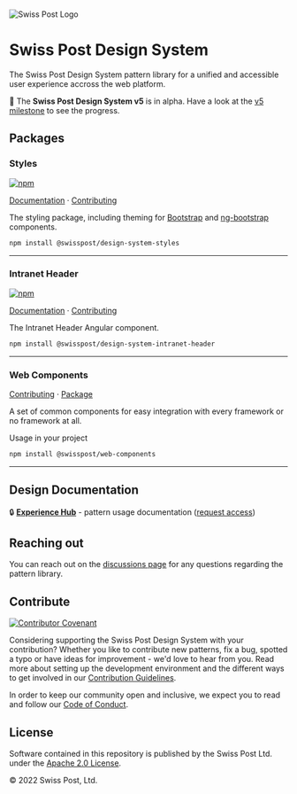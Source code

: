 <br>

![Swiss Post Logo](https://www.post.ch/-/media/portal-opp/global/logos/logo---die-post.svg?vs=2&sc_lang=en)


# Swiss Post Design System

The Swiss Post Design System pattern library for a unified and accessible user experience accross the web platform.

🚧 The **Swiss Post Design System v5** is in alpha. Have a look at the [v5 milestone](https://github.com/swisspost/design-system/milestone/1) to see the progress.


## Packages

### Styles
[![npm](https://img.shields.io/npm/v/@swisspost/design-system-styles)](https://www.npmjs.com/package/@swisspost/design-system-styles)

[Documentation](https://swisspost-web-frontend.netlify.app) · [Contributing](/packages/styles/README.md)


The styling package, including theming for [Bootstrap](https://getbootstrap.com/) and [ng-bootstrap](https://ng-bootstrap.github.io/#/home) components. 

```bash
npm install @swisspost/design-system-styles
```

<hr>

### Intranet Header
[![npm](https://img.shields.io/npm/v/@swisspost/design-system-intranet-header)](https://www.npmjs.com/package/@swisspost/design-system-intranet-header)

[Documentation](https://swisspost-web-frontend.netlify.app/#/post-samples/intranet-layout) · [Contributing](/packages/components-angular/projects/intranet-header/)


The Intranet Header Angular component.

```bash
npm install @swisspost/design-system-intranet-header
```

<hr>

### Web Components
[Contributing](/packages/web-components/CONTRIBUTING.md) · [Package](/packages/web-components/)

A set of common components for easy integration with every framework or no framework at all.

Usage in your project
```bash
npm install @swisspost/web-components
```

<hr>

## Design Documentation

🔒 **[Experience Hub](https://www.experience-hub.ch/document/2803)** - pattern usage documentation ([request access](https://www.experience-hub.ch/request-access/))


## Reaching out

You can reach out on the [discussions page](https://github.com/swisspost/design-system/discussions) for any questions regarding the pattern library.


## Contribute

[![Contributor Covenant](https://img.shields.io/badge/Contributor%20Covenant-2.1-4baaaa.svg)](code_of_conduct.md)

Considering supporting the Swiss Post Design System with your contribution? Whether you like to contribute new patterns, fix a bug, spotted a typo or have ideas for improvement - we'd love to hear from you. Read more about setting up the development environment and the different ways to get involved in our [Contribution Guidelines](/CONTRIBUTING.md). 

In order to keep our community open and inclusive, we expect you to read and follow our [Code of Conduct](/CODE_OF_CONDUCT.md).


## License

Software contained in this repository is published by the Swiss Post Ltd. under the [Apache 2.0 License](./LICENSE).

© 2022 Swiss Post, Ltd.
